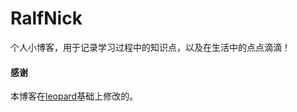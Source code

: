 # RalfNick

个人小博客，用于记录学习过程中的知识点，以及在生活中的点点滴滴！

#### 感谢   

本博客在[leopard](http://baixin.io/)基础上修改的。  

